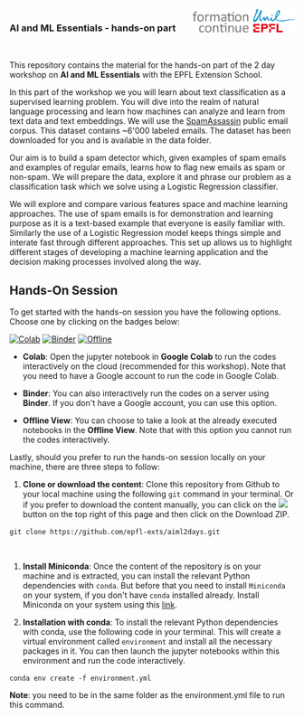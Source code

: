 <img src="static/Logo-FCUE-2019-cmjn.png" width="180px" align="right">


### AI and ML Essentials - hands-on part

&nbsp;
&nbsp;

This repository contains the material for the hands-on part of the 2 day workshop on **AI and ML Essentials** with the EPFL Extension School.


In this part of the workshop we you will learn about text classification as a supervised learning problem. You will dive into the realm of natural language processing and learn how machines can analyze and learn from text data and text embeddings. 
We will use the [SpamAssassin](https://spamassassin.apache.org/) public email corpus. This dataset contains ~6'000 labeled emails. The dataset has been downloaded for you and is available in the data folder. 

Our aim is to build a spam detector which, given examples of spam emails and examples of regular emails, learns how to flag new emails as spam or non-spam. We will prepare the data, explore it and phrase our problem as a classification task which we solve using a Logistic Regression classifier. 

We will explore and compare various features space and machine learning approaches. The use of spam emails is for demonstration and learning purpose as it is a text-based example that everyone is easily familiar with. Similarly the use of a Logistic Regression model keeps things simple and interate fast through different approaches. This set up allows us to highlight different stages of developing a machine learning application and the decision making processes involved along the way.

## Hands-On Session

To get started with the hands-on session you have the following options. Choose one by clicking on the badges below:


[![Colab](https://colab.research.google.com/assets/colab-badge.svg)](https://colab.research.google.com/github/epfl-exts/aiml2days/blob/main/notebooks/data_preparation.ipynb) 
[![Binder](https://mybinder.org/badge_logo.svg)](https://mybinder.org/v2/gh/epfl-exts/aiml2days/main)
[![Offline](https://img.shields.io/badge/Offline_View-Open-Blue.svg)](https://github.com/epfl-exts/aiml2days/blob/main/static)

- **Colab**: Open the jupyter notebook in **Google Colab** to run the codes interactively on the cloud (recommended for this workshop). Note that you need to have a Google account to run the code in Google Colab.

- **Binder**: You can also interactively run the codes on a server using **Binder**. If you don't have a Google account, you can use this option. 

- **Offline View**: You can choose to take a look at the already executed notebooks in the **Offline View**. Note that with this option you cannot run the codes interactively.


Lastly, should you prefer to run the hands-on session locally on your machine, there are three steps to follow:

1. **Clone or download the content**: Clone this repository from Github to your local machine using the following `git` command in your terminal. Or if you prefer to download the content manually, you can click on the ![](https://placehold.co/60x25/green/white?text=<>+Code) button on the top right of this page and then click on the Download ZIP.
```
git clone https://github.com/epfl-exts/aiml2days.git
```
<br>

1. **Install Miniconda**: Once the content of the repository is on your machine and is extracted, you can install the relevant Python dependencies with `conda`. But before that you need to install `Miniconda` on your system, if you don't have `conda` installed already. Install Miniconda on your system using this [link](https://docs.conda.io/en/latest/miniconda.html).

2. **Installation with conda**: To install the relevant Python dependencies with conda, use the following code in your terminal. This will create a virtual environment called `environment` and install all the necessary packages in it. You can then launch the jupyter notebooks within this environment and run the code interactively.

```
conda env create -f environment.yml
```

**Note**: you need to be in the same folder as the environment.yml file to run this command.